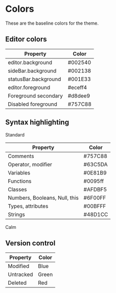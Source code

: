 # Colors

These are the baseline colors for the theme.

## Editor colors

| Property             | Color   |
| -------------------- | ------- |
| editor.background    | #002540 |
| sideBar.background   | #002138 |
| statusBar.background | #001E33 |
| editor.foreground    | #eceff4 |
| Foreground secondary | #d8dee9 |
| Disabled foreground  | #757C88 |

## Syntax highlighting

Standard

| Property                      | Color   |
| ----------------------------- | ------- |
| Comments                      | #757C88 |
| Operator, modifier            | #63C5DA |
| Variables                     | #0E81B9 |
| Functions                     | #0095ff |
| Classes                       | #AFDBF5 |
| Numbers, Booleans, Null, this | #6F00FF |
| Types, attributes             | #00BFFF |
| Strings                       | #48D1CC |

Calm

## Version control

| Property  | Color |
| --------- | ----- |
| Modified  | Blue  |
| Untracked | Green |
| Deleted   | Red   |
